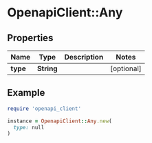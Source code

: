 # OpenapiClient::Any

## Properties

| Name | Type | Description | Notes |
| ---- | ---- | ----------- | ----- |
| **type** | **String** |  | [optional] |

## Example

```ruby
require 'openapi_client'

instance = OpenapiClient::Any.new(
  type: null
)
```

